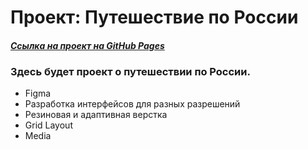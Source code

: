 # **Проект: Путешествие по России**

#### *[Ссылка на проект на GitHub Pages](https://hikit9ipa.github.io/russian-travel/ "Путешествия по России")*


### Здесь будет проект о путешествии по России.

* Figma
* Разработка интерфейсов для разных разрешений
* Резиновая и адаптивная верстка
* Grid Layout
* Media
